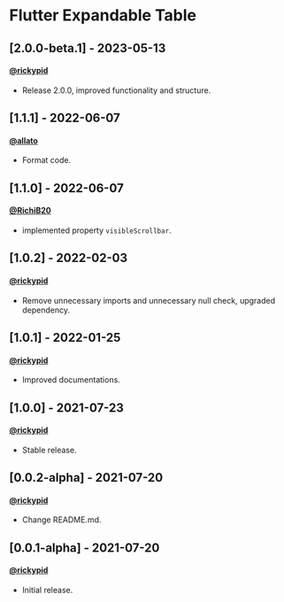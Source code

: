 # Flutter Expandable Table

## [2.0.0-beta.1] - 2023-05-13
#### [@rickypid](https://github.com/rickypid)
- Release 2.0.0, improved functionality and structure.

## [1.1.1] - 2022-06-07
#### [@allato](https://github.com/allato)
- Format code.

## [1.1.0] - 2022-06-07
#### [@RichiB20](https://github.com/RichiB20)
- implemented property `visibleScrollbar`.

## [1.0.2] - 2022-02-03
#### [@rickypid](https://github.com/rickypid)
- Remove unnecessary imports and unnecessary null check, upgraded dependency.

## [1.0.1] - 2022-01-25
#### [@rickypid](https://github.com/rickypid)
- Improved documentations.

## [1.0.0] - 2021-07-23
#### [@rickypid](https://github.com/rickypid)
- Stable release.

## [0.0.2-alpha] - 2021-07-20
#### [@rickypid](https://github.com/rickypid)
- Change README.md.

## [0.0.1-alpha] - 2021-07-20
#### [@rickypid](https://github.com/rickypid)
- Initial release.